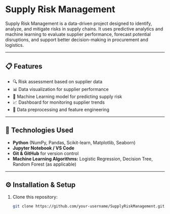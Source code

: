 # Supply Risk Management

Supply Risk Management is a data-driven project designed to identify, analyze, and mitigate risks in supply chains. It uses predictive analytics and machine learning to evaluate supplier performance, forecast potential disruptions, and support better decision-making in procurement and logistics.

---

## 📋 Features

- 🔍 Risk assessment based on supplier data  
- 📊 Data visualization for supplier performance  
- 🤖 Machine Learning model for predicting supply risk  
- 📈 Dashboard for monitoring supplier trends  
- 📁 Data preprocessing and feature engineering  

---

## 🧠 Technologies Used

- **Python** (NumPy, Pandas, Scikit-learn, Matplotlib, Seaborn)
- **Jupyter Notebook / VS Code**
- **Git & GitHub** for version control
- **Machine Learning Algorithms:** Logistic Regression, Decision Tree, Random Forest (as applicable)

---

## ⚙️ Installation & Setup

1. Clone this repository:
   ```bash
   git clone https://github.com/your-username/SupplyRiskManagement.git
